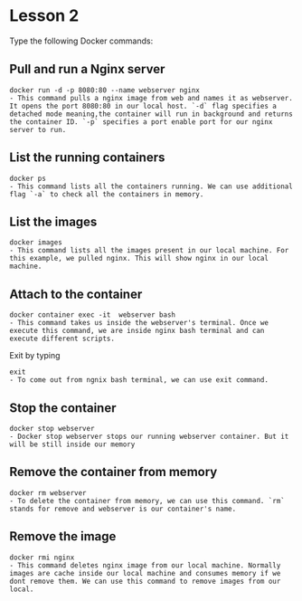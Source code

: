 # Lesson 2 

Type the following Docker commands:

## Pull and run a Nginx server

    docker run -d -p 8080:80 --name webserver nginx
    - This command pulls a nginx image from web and names it as webserver. It opens the port 8080:80 in our local host. `-d` flag specifies a detached mode meaning,the container will run in background and returns the container ID. `-p` specifies a port enable port for our nginx server to run.

## List the running containers

    docker ps
    - This command lists all the containers running. We can use additional flag `-a` to check all the containers in memory.

## List the images

    docker images
    - This command lists all the images present in our local machine. For this example, we pulled nginx. This will show nginx in our local machine.

## Attach to the container

    docker container exec -it  webserver bash  
    - This command takes us inside the webserver's terminal. Once we execute this command, we are inside nginx bash terminal and can execute different scripts.

Exit by typing

    exit
    - To come out from ngnix bash terminal, we can use exit command.

## Stop the container

    docker stop webserver
    - Docker stop webserver stops our running webserver container. But it will be still inside our memory

## Remove the container from memory

    docker rm webserver
    - To delete the container from memory, we can use this command. `rm` stands for remove and webserver is our container's name.

## Remove the image

    docker rmi nginx
    - This command deletes nginx image from our local machine. Normally images are cache inside our local machine and consumes memory if we dont remove them. We can use this command to remove images from our local.